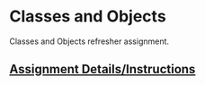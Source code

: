 # Classes and Objects
Classes and Objects refresher assignment.

## [Assignment Details/Instructions](./Assignment3SimpleClasses.pdf)
